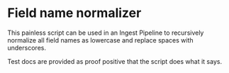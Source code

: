 # Field name normalizer

This painless script can be used in an Ingest Pipeline to recursively normalize all field 
names as lowercase and replace spaces with underscores.

Test docs are provided as proof positive that the script does what it says.
